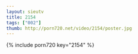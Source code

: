 ```yaml
--- 
layout: sieutv
title: 2154
tags: ["002"]
thumb: http://porn720.net/video/2154/poster.jpg
---
```

{% include porn720 key="2154" %} 
